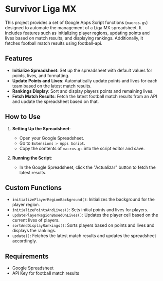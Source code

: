 # Survivor Liga MX
This project provides a set of Google Apps Script functions (`macros.gs`) designed to automate the management of a Liga MX spreadsheet. It includes features such as initializing player regions, updating points and lives based on match results, and displaying rankings. Additionally, it fetches football match results using football-api.

## Features

- **Initialize Spreadsheet**: Set up the spreadsheet with default values for points, lives, and formatting.
- **Update Points and Lives**: Automatically update points and lives for each team based on the latest match results.
- **Rankings Display**: Sort and display players points and remaining lives.
- **Fetch Match Results**: Fetch the latest football match results from an API and update the spreadsheet based on that.

## How to Use

1. **Setting Up the Spreadsheet**:
   - Open your Google Spreadsheet.
   - Go to `Extensions > Apps Script`.
   - Copy the contents of `macros.gs` into the script editor and save.


2. **Running the Script**:
   - In the Google Spreadsheet, click the "Actualizar" button to fetch the latest results.

## Custom Functions

- `initializePlayerRegionBackground()`: Initializes the background for the player region.
- `initializePointsAndLives()`: Sets initial points and lives for players.
- `updatePlayerRegionBasedOnLives()`: Updates the player cell based on the current lives of players.
- `sortAndDisplayRankings()`: Sorts players based on points and lives and displays the rankings.
- `update()`: Fetches the latest match results and updates the spreadsheet accordingly.

## Requirements

- Google Spreadsheet
- API Key for football match results
